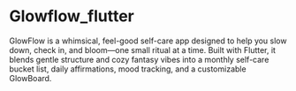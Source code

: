 # Glowflow_flutter
GlowFlow is a whimsical, feel-good self-care app designed to help you slow down, check in, and bloom—one small ritual at a time. Built with Flutter, it blends gentle structure and cozy fantasy vibes into a monthly self-care bucket list, daily affirmations, mood tracking, and a customizable GlowBoard.
